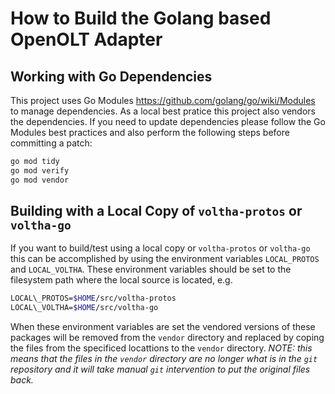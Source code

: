 # How to Build the Golang based OpenOLT Adapter 

## Working with Go Dependencies
This project uses Go Modules https://github.com/golang/go/wiki/Modules to manage
dependencies. As a local best pratice this project also vendors the dependencies.
If you need to update dependencies please follow the Go Modules best practices
and also perform the following steps before committing a patch:
```bash
go mod tidy
go mod verify
go mod vendor
```

## Building with a Local Copy of `voltha-protos` or `voltha-go`
If you want to build/test using a local copy or `voltha-protos` or `voltha-go`
this can be accomplished by using the environment variables `LOCAL_PROTOS` and
`LOCAL_VOLTHA`. These environment variables should be set to the filesystem
path where the local source is located, e.g.

```bash
LOCAL\_PROTOS=$HOME/src/voltha-protos
LOCAL\_VOLTHA=$HOME/src/voltha-go
```

When these environment variables are set the vendored versions of these packages
will be removed from the `vendor` directory and replaced by coping the files from
the specificed locattions to the `vendor` directory. *NOTE:* _this means that 
the files in the `vendor` directory are no longer what is in the `git` repository 
and it will take manual `git` intervention to put the original files back._
